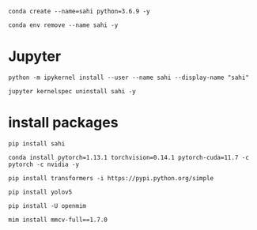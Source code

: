 ```shell
conda create --name=sahi python=3.6.9 -y
```
```shell
conda env remove --name sahi -y
```

# Jupyter
```shell
python -m ipykernel install --user --name sahi --display-name "sahi"
```
```shell
jupyter kernelspec uninstall sahi -y
```

# install packages
```shell
pip install sahi
```
```shell
conda install pytorch=1.13.1 torchvision=0.14.1 pytorch-cuda=11.7 -c pytorch -c nvidia -y
```
```shell
pip install transformers -i https://pypi.python.org/simple
```
```shell
pip install yolov5
```
```shell
pip install -U openmim
```
```shell
mim install mmcv-full==1.7.0
```